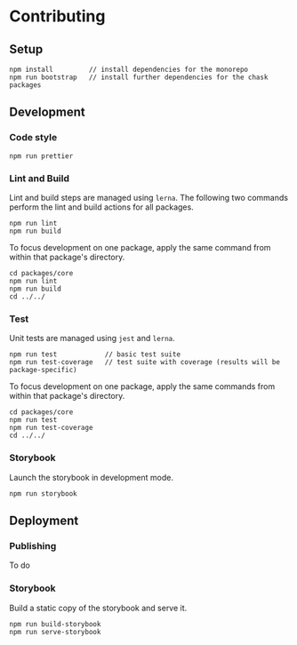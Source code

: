 # Contributing

## Setup

```
npm install         // install dependencies for the monorepo
npm run bootstrap   // install further dependencies for the chask packages
```

## Development

### Code style

```
npm run prettier
```

### Lint and Build

Lint and build steps are managed using `lerna`. The following two commands perform the lint and build actions for all packages.

```
npm run lint
npm run build
```

To focus development on one package, apply the same command from within that package's directory. 

```
cd packages/core
npm run lint
npm run build
cd ../../
```

### Test

Unit tests are managed using `jest` and `lerna`.

```
npm run test            // basic test suite
npm run test-coverage   // test suite with coverage (results will be package-specific)
```

To focus development on one package, apply the same commands from within that package's directory.

```
cd packages/core
npm run test
npm run test-coverage
cd ../../
```

### Storybook

Launch the storybook in development mode.

```
npm run storybook
```

## Deployment

### Publishing

To do

### Storybook

Build a static copy of the storybook and serve it.

```
npm run build-storybook
npm run serve-storybook
```
